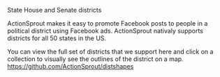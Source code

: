 State House and Senate districts

ActionSprout makes it easy to promote Facebook posts to people in a political district using Facebook ads. ActionSprout nativaly supports districts for all 50 states in the US. 

You can view the full set of districts that we support here and click on a collection to visually see the outlines of the district on a map. 
https://github.com/ActionSprout/distshapes
